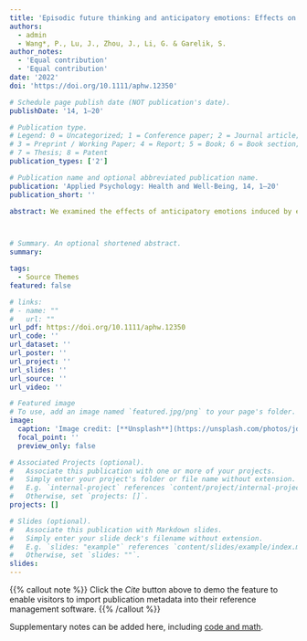 ```yaml
---
title: 'Episodic future thinking and anticipatory emotions: Effects on delay discounting and preventive behaviors during COVID-19'
authors:
  - admin
  - Wang*, P., Lu, J., Zhou, J., Li, G. & Garelik, S.
author_notes:
  - 'Equal contribution'
  - 'Equal contribution'
date: '2022'
doi: 'https://doi.org/10.1111/aphw.12350'

# Schedule page publish date (NOT publication's date).
publishDate: '14, 1–20'

# Publication type.
# Legend: 0 = Uncategorized; 1 = Conference paper; 2 = Journal article;
# 3 = Preprint / Working Paper; 4 = Report; 5 = Book; 6 = Book section;
# 7 = Thesis; 8 = Patent
publication_types: ['2']

# Publication name and optional abbreviated publication name.
publication: 'Applied Psychology: Health and Well-Being, 14, 1–20'
publication_short: ''

abstract: We examined the effects of anticipatory emotions induced by episodic future thinking on the basic decision-process of delay discounting and preventive behaviors during the most stringent COVID-19 "lockdown" period in China. We define anticipatory emotions as any discrete emotions induced from anticipating decision outcomes and felt during decision-making. In an online study conducted with healthy volunteers, anticipatory emotions were induced and appraised by asking participants to rate various emotions they feel when thinking they may be infected by COVID-19 (N = 246). The participants in the control group reported their present emotions during the COVID-19 pandemic (N = 245). Compared with the control group, the participants in the anticipatory emotion group had a higher future-oriented preference for monetary rewards, with a significantly lower delay discounting rate. These participants also had a higher intention to engage in proactive, preventive behaviors. The likelihood estimate of being infected by COVID-19 mediated these effects. Moreover, anticipatory disgust increased the preference for larger-and-later rewards. Anticipatory emotions induced by future thinking guide fast and rational decision-making in a health crisis.



# Summary. An optional shortened abstract.
summary: 

tags:
  - Source Themes
featured: false

# links:
# - name: ""
#   url: ""
url_pdf: https://doi.org/10.1111/aphw.12350
url_code: ''
url_dataset: ''
url_poster: ''
url_project: ''
url_slides: ''
url_source: ''
url_video: ''

# Featured image
# To use, add an image named `featured.jpg/png` to your page's folder.
image:
  caption: 'Image credit: [**Unsplash**](https://unsplash.com/photos/jdD8gXaTZsc)'
  focal_point: ''
  preview_only: false

# Associated Projects (optional).
#   Associate this publication with one or more of your projects.
#   Simply enter your project's folder or file name without extension.
#   E.g. `internal-project` references `content/project/internal-project/index.md`.
#   Otherwise, set `projects: []`.
projects: []

# Slides (optional).
#   Associate this publication with Markdown slides.
#   Simply enter your slide deck's filename without extension.
#   E.g. `slides: "example"` references `content/slides/example/index.md`.
#   Otherwise, set `slides: ""`.
slides:
---
```


{{% callout note %}}
Click the _Cite_ button above to demo the feature to enable visitors to import publication metadata into their reference management software.
{{% /callout %}}

Supplementary notes can be added here, including [code and math]().
